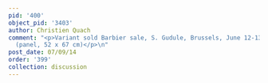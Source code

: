 ```yaml
---
pid: '400'
object_pid: '3403'
author: Christien Quach
comment: "<p>Variant sold Barbier sale, S. Gudule, Brussels, June 12-13, 1912, #20
  (panel, 52 x 67 cm)</p>\n"
post_date: 07/09/14
order: '399'
collection: discussion
---
```

